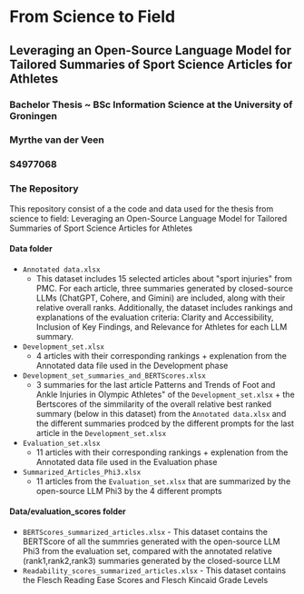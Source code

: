 # From Science to Field

## Leveraging an Open-Source Language Model for Tailored Summaries of Sport Science Articles for Athletes

### Bachelor Thesis ~ BSc Information Science at the University of Groningen
### Myrthe van der Veen 
### S4977068

### The Repository
This repository consist of a the code and data used for the thesis from science to field: Leveraging an Open-Source Language Model for Tailored Summaries of Sport Science Articles for Athletes

#### Data folder
- ```Annotated data.xlsx```
    - This dataset includes 15 selected articles about "sport injuries" from PMC. For each article, three summaries generated by closed-source LLMs (ChatGPT, Cohere, and Gimini) are included, along with their relative overall ranks. Additionally, the dataset includes rankings and explanations of the evaluation criteria: Clarity and Accessibility, Inclusion of Key Findings, and Relevance for Athletes for each LLM summary.
- ```Development_set.xlsx```
    - 4 articles with their corresponding rankings + explenation from the Annotated data file used in the Development phase
- ``` Development_set_summaries_and_BERTScores.xlsx ```
    - 3 summaries for the last article Patterns and Trends of Foot and Ankle Injuries in Olympic Athletes" of the ```Development_set.xlsx``` + the Bertscores of the simmilarity of the overall relative best ranked summary (below in this dataset) from the ```Annotated data.xlsx``` and the different summaries prodced by the different prompts for the last article in the ```Development_set.xlsx```
- ```Evaluation_set.xlsx```
    -   11 articles with their corresponding rankings + explenation from the Annotated data file used in the Evaluation phase
- ```Summarized_Articles_Phi3.xlsx```
    - 11 articles from the ```Evaluation_set.xlsx``` that are summarized by the open-source LLM Phi3 by the 4 different prompts
 
#### Data/evaluation_scores folder

- ```BERTScores_summarized_articles.xlsx```
      - This dataset contains the BERTScore of all the summries generated with the open-source LLM Phi3 from the evaluation set, compared with the annotated relative (rank1,rank2,rank3) summaries generated by the closed-source LLM
- ```Readability_scores_summarized_articles.xlsx```
      - This dataset contains the Flesch Reading Ease Scores and Flesch Kincaid Grade Levels
